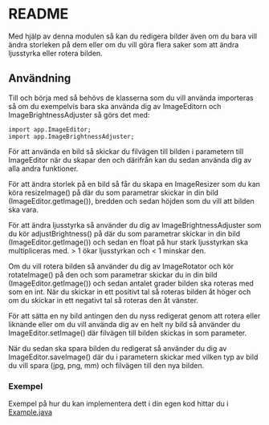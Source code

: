 # README

Med hjälp av denna modulen så kan du redigera bilder även om du bara vill ändra storleken på dem eller om du vill göra flera saker som att ändra ljusstyrka eller rotera bilden.

## Användning

Till och börja med så behövs de klasserna som du vill använda importeras så om du exempelvis bara ska använda dig av ImageEditorn och ImageBrightnessAdjuster så görs det med:

    import app.ImageEditor;
    import app.ImageBrightnessAdjuster;

För att använda en bild så skickar du filvägen till bilden i parametern till ImageEditor när du skapar den och därifrån kan du sedan använda dig av alla andra funktioner.

För att ändra storlek på en bild så får du skapa en ImageResizer som du kan köra resizeImage() på där du som parametrar skickar in din bild (ImageEditor.getImage()), bredden och sedan höjden som du vill att bilden ska vara.

För att ändra ljusstyrka så använder du dig av ImageBrightnessAdjuster som du kör adjustBrightness() på där du som parametrar skickar in din bild (ImageEditor.getImage()) och sedan en float på hur stark ljusstyrkan ska multipliceras med. > 1 ökar ljusstyrkan och < 1 minskar den.

Om du vill rotera bilden så använder du dig av ImageRotator och kör rotateImage() på den och som parametrar skickar du in din bild (ImageEditor.getImage()) och sedan antalet grader bilden ska roteras med som en int. När du skickar in ett positivt tal så roteras bilden åt höger och om du skickar in ett negativt tal så roteras den åt vänster.

För att sätta en ny bild antingen den du nyss redigerat genom att rotera eller liknande eller om du vill använda dig av en helt ny bild så använder du ImageEditor.setImage() där filvägen till bilden skickas in som parameter.

När du sedan ska spara bilden du redigerat så använder du dig av ImageEditor.saveImage() där du i parametern skickar med vilken typ av bild du vill spara (jpg, png, mm) och filvägen till den nya bilden.

### Exempel

Exempel på hur du kan implementera dett i din egen kod hittar du i [Example.java](https://github.com/Jollepolle123/L2/blob/main/app/src/main/java/org/example/app/Example.java)